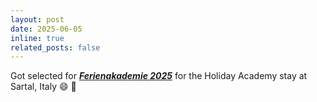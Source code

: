 ```yaml
---
layout: post
date: 2025-06-05
inline: true
related_posts: false
---
```


Got selected for [***Ferienakademie 2025***](https://ferienakademie.de/en/home-2/) for the Holiday Academy stay at Sartal, Italy :smile: :tada:
